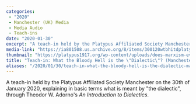 ```yaml
---
categories:
 - "2020"
 - Manchester (UK) Media
 - Media Audio
 - Teach-ins
date: "2020-01-30"
excerpt: "A teach-in held by the Platypus Affiliated Society Manchester on the 30th of January 2020, explaining in basic terms what is meant by \"the dialectic\", through Theodor W. Adorno's An Introduction to Dialectics."
media-link: "https://ia801508.us.archive.org/8/items/300120wtbhitdplatypus/30-01-20%20-%20What%20the%20Bloody%20Hell%20is%20%27the%20Dialectic%27%20teach-in.mp3"
thumbnail: "https://platypus1917.org/wp-content/uploads/does-marxism-even-matter-poster-knoxville.jpg"
title: "Teach-in: What the Bloody Hell is the \"Dialectic\"? (Manchester, UK)"
aliases: "/2020/01/30/teach-in-what-the-bloody-hell-is-the-dialectic-manchester-uk/"
---
```


A teach-in held by the Platypus Affiliated Society Manchester on the 30th of January 2020, explaining in basic terms what is meant by "the dialectic", through Theodor W. Adorno's *An Introduction to Dialectics*.
